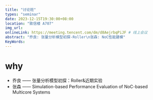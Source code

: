 ```yaml
---
title: "讨论班"
types: "seminar"
date: 2023-12-15T19:30:00+08:00
location: "致信楼 A707"
img_url: 
onlineLink: https://meeting.tencent.com/dm/d8AejrbqPiJF # 线上会议
abstract: "乔良: 张量分析模型初探-Roller\n张森: NoC性能建模"
KeyWords:
---
```


# why

- 乔良 —— 张量分析模型初探：Roller&近期实验
- 张森 —— Simulation-based Performance Evaluation of NoC-based Multicore Systems